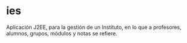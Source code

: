 ies
===

Aplicación J2EE, para la gestión de un  Instituto, en lo que a profesores, alumnos, grupos, módulos y notas se refiere.
